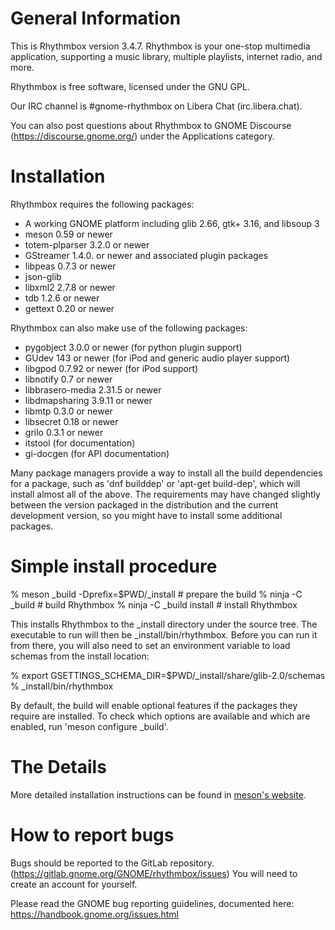 General Information
===================

This is Rhythmbox version 3.4.7. Rhythmbox is your one-stop multimedia
application, supporting a music library, multiple playlists,
internet radio, and more.

Rhythmbox is free software, licensed under the GNU GPL.

Our IRC channel is #gnome-rhythmbox on Libera Chat (irc.libera.chat).

You can also post questions about Rhythmbox to GNOME Discourse
(https://discourse.gnome.org/) under the Applications category.

Installation
============

Rhythmbox requires the following packages:

- A working GNOME platform including glib 2.66, gtk+ 3.16, and libsoup 3
- meson 0.59 or newer
- totem-plparser 3.2.0 or newer
- GStreamer 1.4.0. or newer and associated plugin packages
- libpeas 0.7.3 or newer
- json-glib
- libxml2 2.7.8 or newer
- tdb 1.2.6 or newer
- gettext 0.20 or newer

Rhythmbox can also make use of the following packages:

- pygobject 3.0.0 or newer (for python plugin support)
- GUdev 143 or newer (for iPod and generic audio player support)
- libgpod 0.7.92 or newer (for iPod support)
- libnotify 0.7 or newer
- libbrasero-media 2.31.5 or newer
- libdmapsharing 3.9.11 or newer
- libmtp 0.3.0 or newer
- libsecret 0.18 or newer
- grilo 0.3.1 or newer
- itstool (for documentation)
- gi-docgen (for API documentation)

Many package managers provide a way to install all the build dependencies for
a package, such as 'dnf builddep' or 'apt-get build-dep', which will install
almost all of the above.  The requirements may have changed slightly between
the version packaged in the distribution and the current development version,
so you might have to install some additional packages.


Simple install procedure
========================

  % meson _build -Dprefix=$PWD/_install          # prepare the build
  % ninja -C _build                              # build Rhythmbox
  % ninja -C _build install                      # install Rhythmbox

This installs Rhythmbox to the _install directory under the source tree.
The executable to run will then be _install/bin/rhythmbox.
Before you can run it from there, you will also need to set an environment
variable to load schemas from the install location:

  % export GSETTINGS_SCHEMA_DIR=$PWD/_install/share/glib-2.0/schemas
  % _install/bin/rhythmbox

By default, the build will enable optional features if the packages they require
are installed.  To check which options are available and which are enabled,
run 'meson configure _build'.

The Details
===========

More detailed installation instructions can be found in [meson's
website](https://mesonbuild.com/Quick-guide.html).

How to report bugs
==================

Bugs should be reported to the GitLab repository.
(https://gitlab.gnome.org/GNOME/rhythmbox/issues) You will need to
create an account for yourself.

Please read the GNOME bug reporting guidelines, documented here:
https://handbook.gnome.org/issues.html

